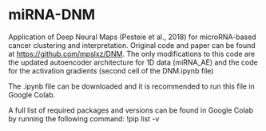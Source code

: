 # miRNA-DNM
Application of Deep Neural Maps (Pesteie et al., 2018) for microRNA-based cancer clustering and interpretation. 
Original code and paper can be found at https://github.com/mpslxz/DNM. The only modifications to this code are the updated autoencoder architecture for 1D data (miRNA_AE) and the code for the activation gradients (second cell of the DNM.ipynb file)

The .ipynb file can be downloaded and it is recommended to run this file in Google Colab.

A full list of required packages and versions can be found in Google Colab by running the following command:
!pip list -v
